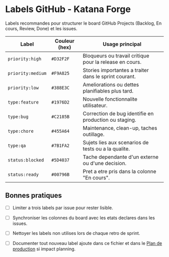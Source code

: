 # Labels GitHub - Katana Forge

Labels recommandes pour structurer le board GitHub Projects (Backlog, En cours, Review, Done) et les issues.

| Label | Couleur (hex) | Usage principal |
| --- | --- | --- |
| `priority:high` | `#D32F2F` | Bloqueurs ou travail critique pour la release en cours. |
| `priority:medium` | `#F9A825` | Stories importantes a traiter dans le sprint courant. |
| `priority:low` | `#388E3C` | Ameliorations ou dettes planifiables plus tard. |
| `type:feature` | `#1976D2` | Nouvelle fonctionnalite utilisateur. |
| `type:bug` | `#C2185B` | Correction de bug identifie en production ou staging. |
| `type:chore` | `#455A64` | Maintenance, clean-up, taches outillage. |
| `type:qa` | `#7B1FA2` | Sujets lies aux scenarios de tests ou a la qualite. |
| `status:blocked` | `#5D4037` | Tache dependante d'un externe ou d'une decision. |
| `status:ready` | `#00796B` | Pret a etre pris dans la colonne "En cours". |

## Bonnes pratiques
- [ ] Limiter a trois labels par issue pour rester lisible.
- [ ] Synchroniser les colonnes du board avec les etats declares dans les issues.
- [ ] Nettoyer les labels non utilises lors de chaque retro de sprint.
- [ ] Documenter tout nouveau label ajoute dans ce fichier et dans le [Plan de production](../project/PLAN_DE_PRODUCTION.md) si impact planning.

